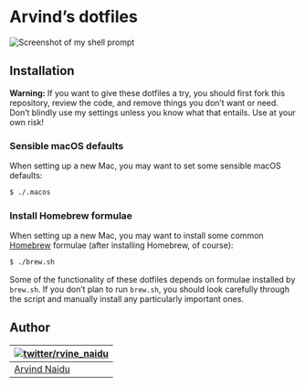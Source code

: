 # Arvind’s dotfiles

![Screenshot of my shell prompt](img/terminal.gif)

## Installation

**Warning:** If you want to give these dotfiles a try, you should first fork this repository, review the code, and remove things you don’t want or need. Don’t blindly use my settings unless you know what that entails. Use at your own risk!

### Sensible macOS defaults

When setting up a new Mac, you may want to set some sensible macOS defaults:

```bash
$ ./.macos
```

### Install Homebrew formulae

When setting up a new Mac, you may want to install some common [Homebrew](https://brew.sh/) formulae (after installing Homebrew, of course):

```bash
$ ./brew.sh
```

Some of the functionality of these dotfiles depends on formulae installed by `brew.sh`. If you don’t plan to run `brew.sh`, you should look carefully through the script and manually install any particularly important ones.

## Author

| [![twitter/rvine_naidu](https://avatars2.githubusercontent.com/u/6829472?s=100&v=4)](http://twitter.com/rvine_naidu "Follow @rvine_naidu on Twitter") |
|---|
| [Arvind Naidu](https://medium.com/@arvindnaidu) |
